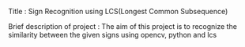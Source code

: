 Title : 
Sign Recognition using LCS(Longest Common Subsequence)


Brief description of project :
	The aim of this project is to recognize the similarity between the given signs using opencv, python and lcs
